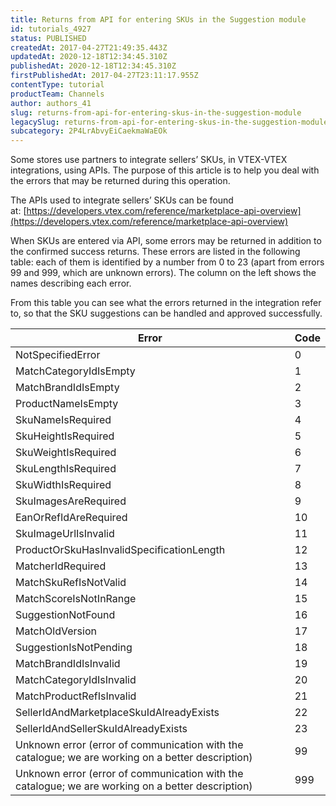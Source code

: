 ```yaml
---
title: Returns from API for entering SKUs in the Suggestion module
id: tutorials_4927
status: PUBLISHED
createdAt: 2017-04-27T21:49:35.443Z
updatedAt: 2020-12-18T12:34:45.310Z
publishedAt: 2020-12-18T12:34:45.310Z
firstPublishedAt: 2017-04-27T23:11:17.955Z
contentType: tutorial
productTeam: Channels
author: authors_41
slug: returns-from-api-for-entering-skus-in-the-suggestion-module
legacySlug: returns-from-api-for-entering-skus-in-the-suggestion-module
subcategory: 2P4LrAbvyEiCaekmaWaEOk
---
```


Some stores use partners to integrate sellers’ SKUs, in VTEX-VTEX integrations, using APIs. The purpose of this article is to help you deal with the errors that may be returned during this operation.

The APIs used to integrate sellers’ SKUs can be found at: [https://developers.vtex.com/reference/marketplace-api-overview](https://developers.vtex.com/reference/marketplace-api-overview)

When SKUs are entered via API, some errors may be returned in addition to the confirmed success returns. These errors are listed in the following table: each of them is identified by a number from 0 to 23 (apart from errors 99 and 999, which are unknown errors). The column on the left shows the names describing each error.

From this table you can see what the errors returned in the integration refer to, so that the SKU suggestions can be handled and approved successfully.

| Error     | Code     |
| ---------- | ---------- |
| NotSpecifiedError     | 0     |
| MatchCategoryIdIsEmpty       | 1       |
| MatchBrandIdIsEmpty       | 2       |
| ProductNameIsEmpty       | 3       |
| SkuNameIsRequired       | 4       |
| SkuHeightIsRequired       | 5       |
| SkuWeightIsRequired       | 6       |
| SkuLengthIsRequired       | 7       |
| SkuWidthIsRequired       | 8       |
| SkuImagesAreRequired       | 9       |
| EanOrRefIdAreRequired       | 10       |
| SkuImageUrlIsInvalid       | 11       |
| ProductOrSkuHasInvalidSpecificationLength       | 12       |
| MatcherIdRequired       | 13       |
| MatchSkuRefIsNotValid       | 14       |
| MatchScoreIsNotInRange       | 15       |
| SuggestionNotFound       | 16       |
| MatchOldVersion       | 17       |
| SuggestionIsNotPending       | 18       |
| MatchBrandIdIsInvalid       | 19       |
| MatchCategoryIdIsInvalid       | 20       |
| MatchProductRefIsInvalid       | 21       |
| SellerIdAndMarketplaceSkuIdAlreadyExists       | 22       |
| SellerIdAndSellerSkuIdAlreadyExists       | 23       |
| Unknown error (error of communication with the catalogue; we are working on a better description)       | 99       |
| Unknown error (error of communication with the catalogue; we are working on a better description)       | 999       |
